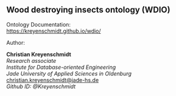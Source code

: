 ## Wood destroying insects ontology (WDIO)

Ontology Documentation:     
https://kreyenschmidt.github.io/wdio/

Author:

**Christian Kreyenschmidt**  
_Research associate_    
_Institute for Database-oriented Engineering_   
_Jade University of Applied Sciences in  Oldenburg_     
<christian.kreyenschmidt@jade-hs.de>  
_Github ID: @Kreyenschmidt_
